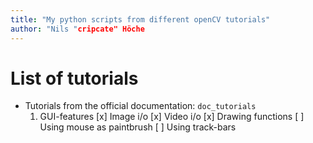 ```yaml
---
title: "My python scripts from different openCV tutorials"
author: "Nils "cripcate" Höche
---
```


# List of tutorials

* Tutorials from the official documentation: `doc_tutorials`
  1. GUI-features
    [x] Image i/o
    [x] Video i/o
    [x] Drawing functions
    [ ] Using mouse as paintbrush
    [ ] Using track-bars
